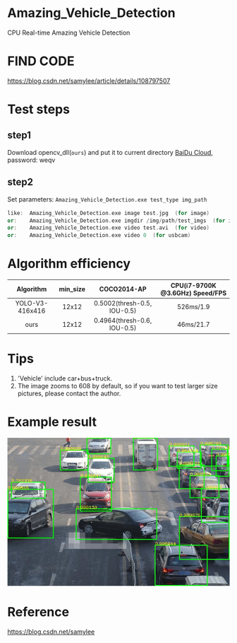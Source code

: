 # Amazing_Vehicle_Detection
CPU Real-time Amazing Vehicle Detection
# FIND CODE  
https://blog.csdn.net/samylee/article/details/108797507  
# Test steps
## step1
Download opencv_dll(`ours`) and put it to current directory [BaiDu Cloud](https://pan.baidu.com/s/1veDxI7dquI_ZPFctC6hpiA), password: weqv
## step2
Set parameters:
`Amazing_Vehicle_Detection.exe test_type img_path`
```cpp
like:  Amazing_Vehicle_Detection.exe image test.jpg  (for image)
or:    Amazing_Vehicle_Detection.exe imgdir /img/path/test_imgs  (for imgdir)
or:    Amazing_Vehicle_Detection.exe video test.avi  (for video)
or:    Amazing_Vehicle_Detection.exe video 0  (for usbcam)
```
# Algorithm efficiency
| Algorithm | min_size | COCO2014-AP | CPU(i7-9700K @3.6GHz) Speed/FPS |
|:------:|:------:|:------:|:------:|
| YOLO-V3-416x416  | 12x12 | 0.5002(thresh-0.5, IOU-0.5) |526ms/1.9|
| ours  | 12x12 | 0.4964(thresh-0.6, IOU-0.5) |46ms/21.7|
# Tips
1. 'Vehicle' include car+bus+truck.  
2. The image zooms to 608 by default, so if you want to test larger size pictures, please contact the author.
# Example result
![](result/3.jpg)
# Reference
https://blog.csdn.net/samylee
